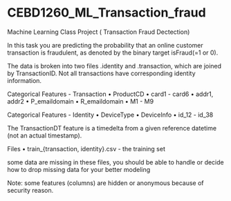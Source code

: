 # CEBD1260_ML_Transaction_fraud
Machine Learning Class Project ( Transaction Fraud Dectection) 

In this task you are predicting the probability that an online customer transaction is fraudulent, as denoted by the binary target isFraud(=1 or 0).

The data is broken into two files .identity and .transaction, which are joined by TransactionID. Not all transactions have corresponding identity information.

Categorical Features - Transaction
•	ProductCD
•	card1 - card6
•	addr1, addr2
•	P_emaildomain
•	R_emaildomain
•	M1 - M9

Categorical Features - Identity
•	DeviceType
•	DeviceInfo
•	id_12 - id_38

The TransactionDT feature is a timedelta from a given reference datetime (not an actual timestamp).

Files
•	train_{transaction, identity}.csv - the training set

some data are missing in these files, you should be able to handle or decide how to drop missing data for your better modeling

Note: some features (columns) are hidden or anonymous because of security reason.
